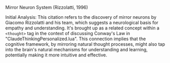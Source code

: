 Mirror Neuron System (Rizzolatti, 1996)

Initial Analysis:
This citation refers to the discovery of mirror neurons by Giacomo Rizzolatti and his team, which suggests a neurological basis for empathy and understanding. It's brought up as a related concept within a `<thought>` tag in the context of discussing Conway's Law in "ClaudeThinkingPersonalized.lua". This connection implies that the cognitive framework, by mirroring natural thought processes, might also tap into the brain's natural mechanisms for understanding and learning, potentially making it more intuitive and effective. 
